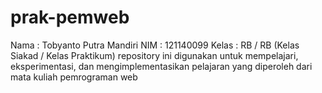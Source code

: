 # prak-pemweb

Nama    : Tobyanto Putra Mandiri
NIM     : 121140099
Kelas   : RB / RB (Kelas Siakad / Kelas Praktikum)
repository ini digunakan untuk mempelajari, eksperimentasi, dan mengimplementasikan pelajaran yang diperoleh dari mata kuliah pemrograman web
